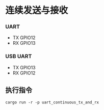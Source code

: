 # 连续发送与接收

### UART

- TX GPIO12
- RX GPIO13

### USB UART

- TX GPIO13
- RX GPIO12

## 执行指令

```shell
cargo run -r -p uart_continuous_tx_and_rx
```
